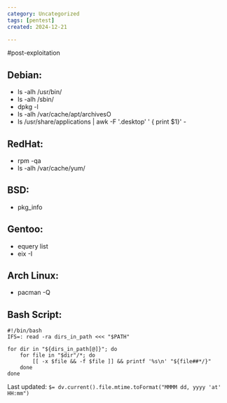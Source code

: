 ```yaml
---
category: Uncategorized
tags: [pentest]
created: 2024-12-21

---
```

#post-exploitation
## Debian:

- ls -alh /usr/bin/
- ls -alh /sbin/
- dpkg -l
- ls -alh /var/cache/apt/archivesO
- ls /usr/share/applications | awk -F '.desktop' ' { print $1}' -

## RedHat:

- rpm -qa
- ls -alh /var/cache/yum/


## BSD:

- pkg_info

## Gentoo:

- equery list 
- eix -I

## Arch Linux:

- pacman -Q


## Bash Script:

```
#!/bin/bash
IFS=: read -ra dirs_in_path <<< "$PATH"

for dir in "${dirs_in_path[@]}"; do
    for file in "$dir"/*; do
        [[ -x $file && -f $file ]] && printf '%s\n' "${file##*/}"
    done
done
```


Last updated: `$= dv.current().file.mtime.toFormat("MMMM dd, yyyy 'at' HH:mm")`
